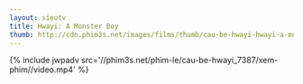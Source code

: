 ```yaml
---
layout: sieutv
title: Hwayi: A Monster Boy
thumb: http://cdn.phim3s.net/images/films/thumb/cau-be-hwayi-hwayi-a-monster-boy-2013.jpg
---
```

{% include jwpadv src='//phim3s.net/phim-le/cau-be-hwayi_7387/xem-phim//video.mp4' %}